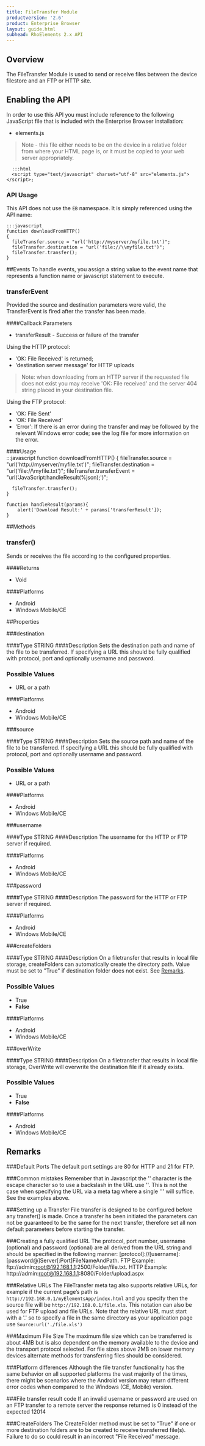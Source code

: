 ```yaml
---
title: FileTransfer Module
productversion: '2.6'
product: Enterprise Browser
layout: guide.html
subhead: RhoElements 2.x API
---
```

## Overview
The FileTransfer Module is used to send or receive files between the device filestore and an FTP or HTTP site.

## Enabling the API
In order to use this API you must include reference to the following JavaScript file that is included with the Enterprise Browser installation:

* elements.js 

> Note - this file either needs to be on the device in a relative folder from where your HTML page is, or it must be copied to your web server appropriately.

      :::html
      <script type="text/javascript" charset="utf-8" src="elements.js"></script>;
    
    
### API Usage
This API does not use the `EB` namespace. It is simply referenced using the API name:

	:::javascript
	function downloadFromHTTP()
   	{
      fileTransfer.source = "url('http://myserver/myfile.txt')";
      fileTransfer.destination = "url('file://\\myfile.txt')";
      fileTransfer.transfer();     
   	}

##Events
To handle events, you assign a string value to the event name that represents a function name or javascript statement to execute.

### transferEvent 
Provided the source and destination parameters were valid, the TransferEvent is fired after the transfer has been made. 

####Callback Parameters

* transferResult - Success or failure of the transfer

Using the HTTP protocol:

* 'OK: File Received' is returned; 
* 'destination server message' for HTTP uploads

> Note: when downloading from an HTTP server if the requested file does not exist you may receive 'OK: File received' and the server 404 string placed in your destination file.

Using the FTP protocol:

* 'OK: File Sent'
* 'OK: File Received'
* 'Error':  If there is an error during the transfer and may be followed by the relevant Windows error code; see the log file for more information on the error.
    
    
####Usage  
	:::javascript
	function downloadFromHTTP()
   	{
      fileTransfer.source = "url('http://myserver/myfile.txt')";
      fileTransfer.destination = "url('file://\\myfile.txt')";
      fileTransfer.transferEvent = "url('JavaScript:handleResult(%json);')";
  	
      fileTransfer.transfer();     
   	}
	
	function handleResult(params){
		alert('Download Result:' + params['transferResult']);
	}


##Methods

### transfer()
Sends or receives the file according to the configured properties.

####Returns
* Void

####Platforms

* Android
* Windows Mobile/CE

##Properties

###destination

####Type
<span class='text-info'>STRING</span> 
####Description
Sets the destination path and name of the file to be transferred. If specifying a URL this should be fully qualified with protocol, port and optionally username and password.

### Possible Values

* URL or a path

####Platforms

* Android
* Windows Mobile/CE

###source

####Type
<span class='text-info'>STRING</span> 
####Description
Sets the source path and name of the file to be transferred. If specifying a URL this should be fully qualified with protocol, port and optionally username and password.

### Possible Values

* URL or a path

####Platforms

* Android
* Windows Mobile/CE

###username

####Type
<span class='text-info'>STRING</span> 
####Description
The username for the HTTP or FTP server if required.

####Platforms

* Android
* Windows Mobile/CE

###password

####Type
<span class='text-info'>STRING</span> 
####Description
The password for the HTTP or FTP server if required.

####Platforms

* Android
* Windows Mobile/CE

###createFolders

####Type
<span class='text-info'>STRING</span> 
####Description
On a filetransfer that results in local file storage, createFolders can automatically create the directory path. Value must be set to "True" if destination folder does not exist. See [Remarks](#remarks).  

### Possible Values

* True
* **False**

####Platforms

* Android
* Windows Mobile/CE

###overWrite

####Type
<span class='text-info'>STRING</span> 
####Description
On a filetransfer that results in local file storage, OverWrite will overwrite the destination file if it already exists.

### Possible Values

* True
* **False**

####Platforms

* Android
* Windows Mobile/CE

## Remarks
###Default Ports
The default port settings are 80 for HTTP and 21 for FTP.

###Common mistakes
Remember that in Javascript the '\' character is the escape character so to use a backslash in the URL use '\'. This is not the case when specifying the URL via a meta tag where a single '\'' will suffice. See the examples above.

###Setting up a Transfer
File transfer is designed to be configured before any transfer() is made. Once a transfer hs been initiated the parameters can not be guaranteed to be the same for the next transfer, therefore set all non default parameters before starting the transfer.

###Creating a fully qualified URL
The protocol, port number, username (optional) and password (optional) are all derived from the URL string and should be specified in the following manner: [protocol]://[username]:[password@]Server[:Port]FileNameAndPath. FTP Example: ftp://admin:root@192.168.1.1:2500/Folder/file.txt. HTTP Example: http://admin:root@192.168.1.1:8080/Folder/upload.aspx

###Relative URLs
The FileTransfer meta tag also supports relative URLs, for example if the current page’s path is `http://192.168.0.1/myElementsApp/index.html` and you specify 
      <META HTTP-Equiv="FileTransfer" Content="Source:url('../file.xls')">
then the source file will be `http://192.168.0.1/file.xls`. This notation can also be used for FTP upload and file URLs. Note that the relative URL must start with a '.' so to specify a file in the same directory as your application page use `Source:url('./file.xls')`

###Maximum File Size
The maximum file size which can be transferred is about 4MB but is also dependent on the memory available to the device and the transport protocol selected. For file sizes above 2MB on lower memory devices alternate methods for transferring files should be considered.

###Platform differences
Although the file transfer functionality has the same behavior on all supported platforms the vast majority of the times, there might be scenarios where the Android version may return different error codes when compared to the Windows (CE, Mobile) version.

###File transfer result code 
If an invalid username or password are used on an FTP transfer to a remote server the response returned is 0 instead of the expected 12014

###CreateFolders 
The CreateFolder method must be set to "True" if one or more destination folders are to be created to receive transferred file(s). Failure to do so could result in an incorrect "File Received" message. 




